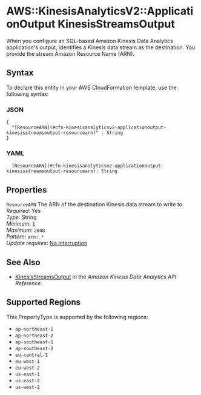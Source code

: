 # AWS::KinesisAnalyticsV2::ApplicationOutput KinesisStreamsOutput<a name="aws-properties-kinesisanalyticsv2-applicationoutput-kinesisstreamsoutput"></a>

When you configure an SQL\-based Amazon Kinesis Data Analytics application's output, identifies a Kinesis data stream as the destination\. You provide the stream Amazon Resource Name \(ARN\)\. 

## Syntax<a name="aws-properties-kinesisanalyticsv2-applicationoutput-kinesisstreamsoutput-syntax"></a>

To declare this entity in your AWS CloudFormation template, use the following syntax:

### JSON<a name="aws-properties-kinesisanalyticsv2-applicationoutput-kinesisstreamsoutput-syntax.json"></a>

```
{
  "[ResourceARN](#cfn-kinesisanalyticsv2-applicationoutput-kinesisstreamsoutput-resourcearn)" : String
}
```

### YAML<a name="aws-properties-kinesisanalyticsv2-applicationoutput-kinesisstreamsoutput-syntax.yaml"></a>

```
  [ResourceARN](#cfn-kinesisanalyticsv2-applicationoutput-kinesisstreamsoutput-resourcearn): String
```

## Properties<a name="aws-properties-kinesisanalyticsv2-applicationoutput-kinesisstreamsoutput-properties"></a>

`ResourceARN`  <a name="cfn-kinesisanalyticsv2-applicationoutput-kinesisstreamsoutput-resourcearn"></a>
The ARN of the destination Kinesis data stream to write to\.  
*Required*: Yes  
*Type*: String  
*Minimum*: `1`  
*Maximum*: `2048`  
*Pattern*: `arn:.*`  
*Update requires*: [No interruption](https://docs.aws.amazon.com/AWSCloudFormation/latest/UserGuide/using-cfn-updating-stacks-update-behaviors.html#update-no-interrupt)

## See Also<a name="aws-properties-kinesisanalyticsv2-applicationoutput-kinesisstreamsoutput--seealso"></a>
+  [KinesisStreamsOutput](https://docs.aws.amazon.com/kinesisanalytics/latest/apiv2/API_KinesisStreamsOutput.html) in the *Amazon Kinesis Data Analytics API Reference* 

## Supported Regions

This PropertyType is supported by the following regions:

- `ap-northeast-1`
- `ap-northeast-2`
- `ap-southeast-1`
- `ap-southeast-2`
- `eu-central-1`
- `eu-west-1`
- `eu-west-2`
- `us-east-1`
- `us-east-2`
- `us-west-2`
